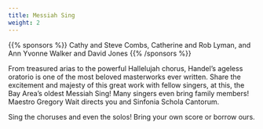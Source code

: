 ```yaml
---
title: Messiah Sing
weight: 2
---
```


{{% sponsors %}} Cathy and Steve Combs, Catherine and Rob Lyman, and Ann Yvonne Walker and David Jones {{% /sponsors %}}

From treasured arias to the powerful Hallelujah chorus, Handel’s ageless
oratorio is one of the most beloved masterworks ever written. Share the
excitement and majesty of this great work with fellow singers, at this, the Bay
Area’s oldest Messiah Sing! Many singers even bring family members! Maestro
Gregory Wait directs you and Sinfonia Schola Cantorum.

Sing the choruses and even the solos! Bring your own score or borrow ours.
